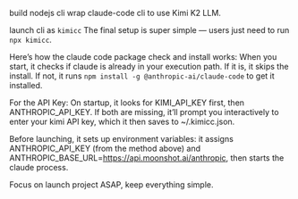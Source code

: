 build nodejs cli wrap claude-code cli to use Kimi K2 LLM.

launch cli as `kimicc`
The final setup is super simple — users just need to run `npx kimicc`.

Here’s how the claude code package check and install works: When you start, it checks if claude is already in your execution path. If it is, it skips the install. If not, it runs `npm install -g @anthropic-ai/claude-code` to get it installed.

For the API Key: On startup, it looks for KIMI_API_KEY first, then ANTHROPIC_API_KEY. If both are missing, it’ll prompt you interactively to enter your kimi API key, which it then saves to ~/.kimicc.json.

Before launching, it sets up environment variables: it assigns ANTHROPIC_API_KEY (from the method above) and ANTHROPIC_BASE_URL=https://api.moonshot.ai/anthropic, then starts the claude process.

Focus on launch project ASAP, keep everything simple.
